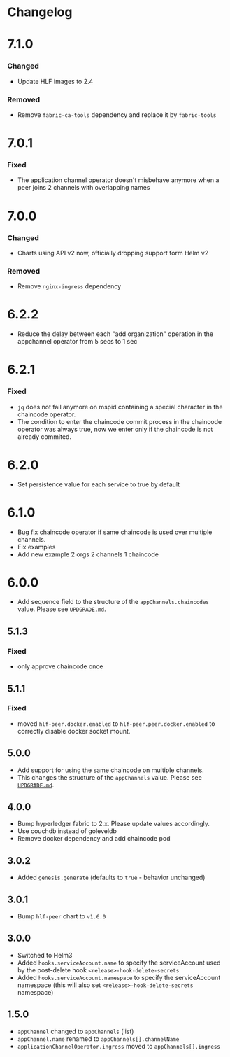 # Changelog

# 7.1.0
### Changed
- Update HLF images to 2.4
### Removed
- Remove `fabric-ca-tools` dependency and replace it by `fabric-tools`

# 7.0.1
### Fixed
- The application channel operator doesn't misbehave anymore when a peer joins 2 channels with overlapping names

# 7.0.0
### Changed
- Charts using API v2 now, officially dropping support form Helm v2
### Removed
- Remove `nginx-ingress` dependency

# 6.2.2

- Reduce the delay between each "add organization" operation in the appchannel operator from 5 secs to 1 sec

# 6.2.1
### Fixed
- `jq` does not fail anymore on mspid containing a special character in the chaincode operator.
- The condition to enter the chaincode commit process in the chaincode operator was always true, now we enter only if the chaincode is not already commited.

# 6.2.0

- Set persistence value for each service to true by default

# 6.1.0

- Bug fix chaincode operator if same chaincode is used over multiple channels.
- Fix examples
- Add new example 2 orgs 2 channels 1 chaincode

# 6.0.0

- Add sequence field to the structure of the `appChannels.chaincodes` value. Please see [`UPDGRADE.md`](./UPGRADE.md).

## 5.1.3

### Fixed
- only approve chaincode once

## 5.1.1

### Fixed
- moved `hlf-peer.docker.enabled` to `hlf-peer.peer.docker.enabled` to correctly disable docker socket mount.

## 5.0.0

- Add support for using the same chaincode on multiple channels.
- This changes the structure of the `appChannels` value. Please see [`UPDGRADE.md`](./UPGRADE.md).

## 4.0.0

- Bump hyperledger fabric to 2.x. Please update values accordingly.
- Use couchdb instead of goleveldb
- Remove docker dependency and add chaincode pod

## 3.0.2

- Added `genesis.generate` (defaults to `true` - behavior unchanged)

## 3.0.1

- Bump `hlf-peer` chart to `v1.6.0`

## 3.0.0

- Switched to Helm3
- Added `hooks.serviceAccount.name` to specify the serviceAccount used by the post-delete hook `<release>-hook-delete-secrets`
- Added `hooks.serviceAccount.namespace` to specify the serviceAccount namespace (this will also set `<release>-hook-delete-secrets` namespace)

## 1.5.0

- `appChannel` changed to `appChannels` (list)
- `appChannel.name` renamed to `appChannels[].channelName`
- `applicationChannelOperator.ingress` moved to `appChannels[].ingress`
